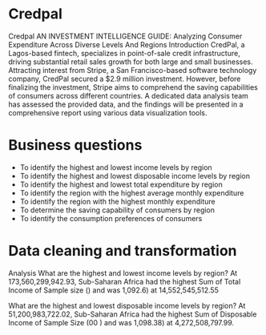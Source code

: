 # Credpal
Credpal AN INVESTMENT INTELLIGENCE GUIDE: Analyzing Consumer Expenditure Across Diverse Levels And Regions Introduction CredPal, a Lagos-based fintech, specializes in point-of-sale credit infrastructure, driving substantial retail sales growth for both large and small businesses.
Attracting interest from Stripe, a San Francisco-based software technology company, CredPal secured a $2.9 million investment. However, before finalizing the investment, Stripe aims to comprehend the saving capabilities of consumers across different countries. A dedicated data analysis team has assessed the provided data, and the findings will be presented in a comprehensive report using various data visualization tools.

# Business questions
* To identify the highest and lowest income levels by region
* To identify the highest and lowest disposable income levels by region
* To identify the highest and lowest total expenditure by region
* To identify the region with the highest average monthly expenditure
* To identify the region with the highest monthly expenditure
* To determine the saving capability of consumers by region
* To identify the consumption preferences of consumers

# Data cleaning and transformation
Analysis
What are the highest and lowest income levels by region? At 173,560,299,942.93, Sub-Saharan Africa had the highest Sum of Total Income of Sample size () and was 1,092.6) at 14,552,545,512.55

What are the highest and lowest disposable income levels by region? At 51,200,983,722.02, Sub-Saharan Africa had the highest Sum of Disposable Income of Sample Size (00 )
and was 1,098.38) at 4,272,508,797.99.
